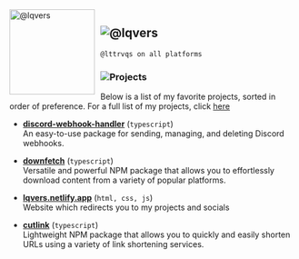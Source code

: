 <img width="150" height="150" align="left" style="float: left; margin: 0 10px 0 0;" alt="@lqvers" src="https://images.weserv.nl/?url=https://avatars.githubusercontent.com/u/77604356?v=4?v=4&h=300&w=300&fit=cover&mask=circle&maxage=7d" />

## ![@lqvers](https://readme-typing-svg.demolab.com?font=Inter&weight=700&size=25&duration=1&pause=1000&color=529AED&vCenter=true&width=435&height=25&lines=@lqvers)

```
@lttrvqs on all platforms
```

### ![Projects](https://readme-typing-svg.demolab.com?font=Inter&weight=700&size=25&duration=3500&pause=1000&color=FFFFFF&vCenter=true&width=435&height=25&lines=Projects)

Below is a list of my favorite projects, sorted in order of preference. For a full list of my projects, click [here](https://github.com/lqvers?tab=repositories)

* **[discord-webhook-handler](https://npmjs.com/package/discord-webhook-handler)** (`typescript`) <br>
  An easy-to-use package for sending, managing, and deleting Discord webhooks.

* **[downfetch](https://npmjs.com/package/downfetch)** (`typescript`) <br>
  Versatile and powerful NPM package that allows you to effortlessly download content from a variety of popular platforms.

* **[lqvers.netlify.app](https://lqvers.netlify.app)** (`html, css, js`) <br>
  Website which redirects you to my projects and socials

* **[cutlink](https://npmjs.com/package/cutlink)** (`typescript`) <br>
  Lightweight NPM package that allows you to quickly and easily shorten URLs using a variety of link shortening services.
